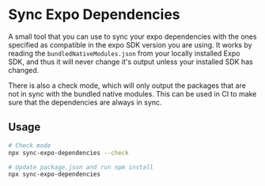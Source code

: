 # Sync Expo Dependencies

A small tool that you can use to sync your expo dependencies with the ones specified as compatible in the expo SDK version you are using. It works by reading the `bundledNativeModules.json` from your locally installed Expo SDK, and thus it will never change it's output unless your installed SDK has changed.

There is also a check mode, which will only output the packages that are not in sync with the bundled native modules. This can be used in CI to make sure that the dependencies are always in sync.

## Usage

```bash
# Check mode
npx sync-expo-dependencies --check
```

```bash
# Update package.json and run npm install
npx sync-expo-dependencies
```
